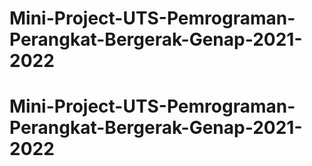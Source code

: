 # Mini-Project-UTS-Pemrograman-Perangkat-Bergerak-Genap-2021-2022
# Mini-Project-UTS-Pemrograman-Perangkat-Bergerak-Genap-2021-2022

